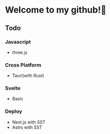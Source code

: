 # Welcome to my github!👋

## Todo

### Javascript

- three.js

### Cross Platform

- Tauri(with Rust)

### Svelte

- Basic

### Deploy
- Next.js with SST
- Astro with SST
